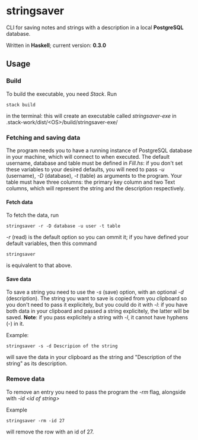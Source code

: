 # stringsaver

CLI for saving notes and strings with a description in a local **PostgreSQL** database.

Written in **Haskell**; current version: **0.3.0**

## Usage
### Build

To build the executable, you need *Stack*. Run
```
stack build
```
in the terminal: this will create an executable called *stringsaver-exe* in .stack-work/dist/\<OS\>/build/stringsaver-exe/

### Fetching and saving data
The program needs you to have a running instance of PostgreSQL database in your machine, which will connect to when executed. The default username, database and table must be defined in *Fill.hs*: if you don't set these variables to your desired defaults, you will need to pass *-u* (username), *-D* (database), *-t* (table) as arguments to the program. 
Your table must have three columns: the primary key column and two Text columns, which will represent the string and the description respectively.  

#### Fetch data
To fetch the data, run
```
stringsaver -r -D database -u user -t table
```
*-r* (read) is the default option so you can ommit it; if you have defined your default variables, then this command
``` 
stringsaver 
```
is equivalent to that above.

#### Save data
To save a string you need to use the *-s* (save) option, with an optional *-d* (description). The string you want to save is copied from you clipboard so you don't need to pass it explicitely, but you could do it with *-l*: if you have both data in your clipboard and passed a string explicitely, the latter will be saved. **Note**: if you pass explicitely a string with *-l*, it cannot have hyphens (-) in it.

Example:
```
stringsaver -s -d Descripion of the string
```
will save the data in your clipboard as the string and "Description of the string" as its description.

### Remove data
To remove an entry you need to pass the program the *-rm* flag, alongside with *-id \<id of string\>*

Example
```
stringsaver -rm -id 27
```
will remove the row with an id of 27.
